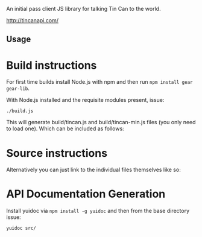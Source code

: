 An initial pass client JS library for talking Tin Can to the world.

http://tincanapi.com/

Usage
-----

Build instructions
==================

For first time builds install Node.js with npm and then run `npm install gear gear-lib`.

With Node.js installed and the requisite modules present, issue:

    ./build.js

This will generate build/tincan.js and build/tincan-min.js files (you only need to load one). Which can be included as follows:

<script type="text/javascript" src="build/tincan-min.js"></script>

Source instructions
===================

Alternatively you can just link to the individual files themselves like so:

<script type="text/javascript" src="src/TinCan.js"></script>
<script type="text/javascript" src="src/Utils.js"></script>
<script type="text/javascript" src="src/LRS.js"></script>
<script type="text/javascript" src="src/Agent.js"></script>
<script type="text/javascript" src="src/Verb.js"></script>
<script type="text/javascript" src="src/Result.js"></script>
<script type="text/javascript" src="src/Score.js"></script>
<script type="text/javascript" src="src/Context.js"></script>
<script type="text/javascript" src="src/Activity.js"></script>
<script type="text/javascript" src="src/ActivityDefinition.js"></script>
<script type="text/javascript" src="src/Statement.js"></script>
<script type="text/javascript" src="src/State.js"></script>

API Documentation Generation
============================

Install yuidoc via `npm install -g yuidoc` and then from the base directory issue:

    yuidoc src/
